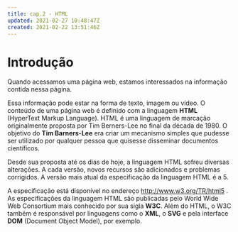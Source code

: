 ```yaml
---
title: cap.2 - HTML
updated: 2021-02-27 10:48:47Z
created: 2021-02-22 13:51:46Z
---
```


# Introdução

Quando acessamos uma página web, estamos interessados na informação contida nessa página.

Essa informação pode estar na forma de texto, imagem ou vídeo. O conteúdo de uma página web é definido com a linguagem **HTML** (HyperText Markup Language). HTML é uma linguagem de marcação originalmente proposta por Tim Berners-Lee no final da década de 1980. O objetivo do **Tim Barners-Lee** era criar um mecanismo simples que pudesse ser utilizado por qualquer pessoa que quisesse disseminar documentos científicos.

Desde sua proposta até os dias de hoje, a linguagem HTML sofreu diversas alterações. A cada versão, novos recursos são adicionados e problemas corrigidos. A versão mais atual da especificação da linguagem HTML é a 5.

A especificação está disponível no endereço http://www.w3.org/TR/html5 . As especificações da linguagem HTML são publicadas pelo World Wide Web Consortium mais conhecido por sua sigla **W3C**. Além do HTML, o W3C também é responsável por linguagens como o **XML**, o **SVG** e pela interface **DOM** (Document Object Model), por exemplo.